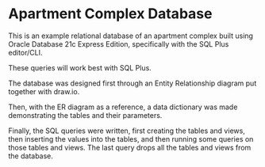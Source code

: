 # Apartment Complex Database

This is an example relational database of an apartment complex built using Oracle Database 21c Express Edition, specifically with the SQL Plus editor/CLI.

These queries will work best with SQL Plus.

The database was designed first through an Entity Relationship diagram put together with draw.io.

Then, with the ER diagram as a reference, a data dictionary was made demonstrating the tables and their parameters.

Finally, the SQL queries were written, first creating the tables and views, then inserting the values into the tables, and then running some queries on those tables and views. The last query drops all the tables and views from the database.